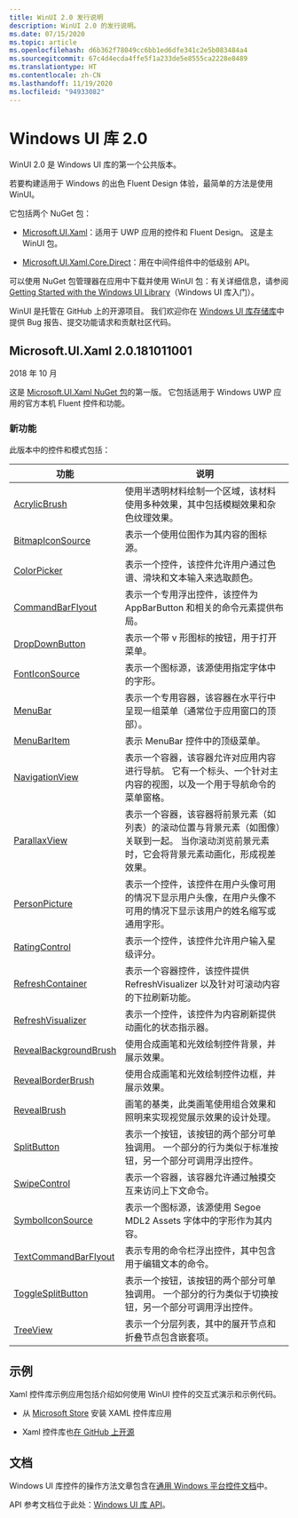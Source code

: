 ```yaml
---
title: WinUI 2.0 发行说明
description: WinUI 2.0 的发行说明。
ms.date: 07/15/2020
ms.topic: article
ms.openlocfilehash: d6b362f78049cc6bb1ed6dfe341c2e5b083484a4
ms.sourcegitcommit: 67c4d4ecda4ffe5f1a233de5e8555ca2228e8489
ms.translationtype: HT
ms.contentlocale: zh-CN
ms.lasthandoff: 11/19/2020
ms.locfileid: "94933082"
---
```

# <a name="windows-ui-library-20"></a>Windows UI 库 2.0

WinUI 2.0 是 Windows UI 库的第一个公共版本。

若要构建适用于 Windows 的出色 Fluent Design 体验，最简单的方法是使用 WinUI。

它包括两个 NuGet 包：

* [Microsoft.UI.Xaml](https://www.nuget.org/packages/Microsoft.UI.Xaml)：适用于 UWP 应用的控件和 Fluent Design。 这是主 WinUI 包。

* [Microsoft.UI.Xaml.Core.Direct](https://www.nuget.org/packages/Microsoft.UI.Xaml.Core.Direct)：用在中间件组件中的低级别 API。

可以使用 NuGet 包管理器在应用中下载并使用 WinUI 包：有关详细信息，请参阅 [Getting Started with the Windows UI Library](/uwp/toolkits/winui/getting-started)（Windows UI 库入门）。

WinUI 是托管在 GitHub 上的开源项目。 我们欢迎你在 [Windows UI 库存储库](https://aka.ms/winui)中提供 Bug 报告、提交功能请求和贡献社区代码。

## <a name="microsoftuixaml-20181011001"></a>Microsoft.UI.Xaml 2.0.181011001

2018 年 10 月

这是 [Microsoft.UI.Xaml NuGet 包](https://www.nuget.org/packages/Microsoft.UI.Xaml)的第一版。 它包括适用于 Windows UWP 应用的官方本机 Fluent 控件和功能。

### <a name="new-features"></a>新功能

此版本中的控件和模式包括：

| 功能 | 说明 |
| --- | --- |
|[AcrylicBrush]( /uwp/api/microsoft.ui.xaml.media.acrylicbrush)| 使用半透明材料绘制一个区域，该材料使用多种效果，其中包括模糊效果和杂色纹理效果。|
|[BitmapIconSource]( /uwp/api/microsoft.ui.xaml.controls.bitmapiconsource)| 表示一个使用位图作为其内容的图标源。|
|[ColorPicker]( /uwp/api/microsoft.ui.xaml.controls.colorpicker)| 表示一个控件，该控件允许用户通过色谱、滑块和文本输入来选取颜色。|
|[CommandBarFlyout](/uwp/api/microsoft.ui.xaml.controls.commandbarflyout)|表示一个专用浮出控件，该控件为 AppBarButton 和相关的命令元素提供布局。|
|[DropDownButton](/uwp/api/microsoft.ui.xaml.controls.dropdownbutton)|表示一个带 v 形图标的按钮，用于打开菜单。|
|[FontIconSource](/uwp/api/microsoft.ui.xaml.controls.fonticonsource)|表示一个图标源，该源使用指定字体中的字形。|
|[MenuBar](/uwp/api/microsoft.ui.xaml.controls.menubar)|表示一个专用容器，该容器在水平行中呈现一组菜单（通常位于应用窗口的顶部）。|
|[MenuBarItem](/uwp/api/microsoft.ui.xaml.controls.menubaritem)|表示 MenuBar 控件中的顶级菜单。|
|[NavigationView](/uwp/api/microsoft.ui.xaml.controls.navigationview)|表示一个容器，该容器允许对应用内容进行导航。 它有一个标头、一个针对主内容的视图，以及一个用于导航命令的菜单窗格。|
|[ParallaxView](/uwp/api/microsoft.ui.xaml.controls.parallaxview)|表示一个容器，该容器将前景元素（如列表）的滚动位置与背景元素（如图像）关联到一起。 当你滚动浏览前景元素时，它会将背景元素动画化，形成视差效果。|
|[PersonPicture](/uwp/api/microsoft.ui.xaml.controls.personpicture)|表示一个控件，该控件在用户头像可用的情况下显示用户头像，在用户头像不可用的情况下显示该用户的姓名缩写或通用字形。|
|[RatingControl](/uwp/api/microsoft.ui.xaml.controls.ratingcontrol)|表示一个控件，该控件允许用户输入星级评分。|
|[RefreshContainer](/uwp/api/microsoft.ui.xaml.controls.refreshcontainer)|表示一个容器控件，该控件提供 RefreshVisualizer 以及针对可滚动内容的下拉刷新功能。|
|[RefreshVisualizer](/uwp/api/microsoft.ui.xaml.controls.refreshvisualizer)|表示一个控件，该控件为内容刷新提供动画化的状态指示器。|
|[RevealBackgroundBrush](/uwp/api/microsoft.ui.xaml.media.revealbackgroundbrush)|使用合成画笔和光效绘制控件背景，并展示效果。|
|[RevealBorderBrush](/uwp/api/microsoft.ui.xaml.media.revealborderbrush)|使用合成画笔和光效绘制控件边框，并展示效果。|
|[RevealBrush](/uwp/api/microsoft.ui.xaml.media.revealbrush)|画笔的基类，此类画笔使用组合效果和照明来实现视觉展示效果的设计处理。|
|[SplitButton](/uwp/api/microsoft.ui.xaml.controls.splitbutton)|表示一个按钮，该按钮的两个部分可单独调用。 一个部分的行为类似于标准按钮，另一个部分可调用浮出控件。|
|[SwipeControl](/uwp/api/microsoft.ui.xaml.controls.swipecontrol)|表示一个容器，该容器允许通过触摸交互来访问上下文命令。|
|[SymbolIconSource](/uwp/api/microsoft.ui.xaml.controls.symboliconsource)|表示一个图标源，该源使用 Segoe MDL2 Assets 字体中的字形作为其内容。|
|[TextCommandBarFlyout](/uwp/api/microsoft.ui.xaml.controls.textcommandbarflyout)|表示专用的命令栏浮出控件，其中包含用于编辑文本的命令。|
|[ToggleSplitButton](/uwp/api/microsoft.ui.xaml.controls.togglesplitbutton)|表示一个按钮，该按钮的两个部分可单独调用。 一个部分的行为类似于切换按钮，另一个部分可调用浮出控件。|
|[TreeView](/uwp/api/microsoft.ui.xaml.controls.treeview)|表示一个分层列表，其中的展开节点和折叠节点包含嵌套项。|

## <a name="examples"></a>示例

Xaml 控件库示例应用包括介绍如何使用 WinUI 控件的交互式演示和示例代码。

* 从 [Microsoft Store](
https://www.microsoft.com/p/xaml-controls-gallery/9msvh128x2zt) 安装 XAML 控件库应用

* Xaml 控件库也[在 GitHub 上开源](
https://github.com/Microsoft/Xaml-Controls-Gallery)

## <a name="documentation"></a>文档

Windows UI 库控件的操作方法文章包含在[通用 Windows 平台控件文档](/windows/uwp/design/controls-and-patterns/)中。

API 参考文档位于此处：[Windows UI 库 API](/windows/winui/api/)。